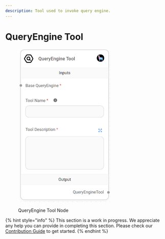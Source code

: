 ```yaml
---
description: Tool used to invoke query engine.
---
```


# QueryEngine Tool

<figure><img src="../../../.gitbook/assets/image (7).png" alt="" width="289"><figcaption><p>QueryEngine Tool Node</p></figcaption></figure>

{% hint style="info" %}
This section is a work in progress. We appreciate any help you can provide in completing this section. Please check our [Contribution Guide](https://toi500.gitbook.io/flowise-docs/\~/changes/8jXR0fgKTRRTOfbueBkZ/contributing) to get started.
{% endhint %}
